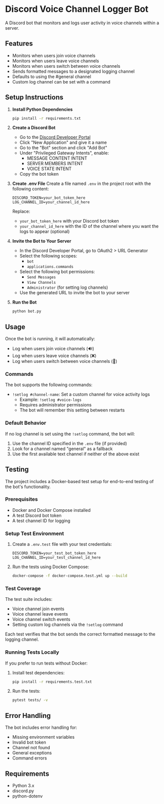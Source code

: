 # Discord Voice Channel Logger Bot

A Discord bot that monitors and logs user activity in voice channels within a server.

## Features

- Monitors when users join voice channels
- Monitors when users leave voice channels
- Monitors when users switch between voice channels
- Sends formatted messages to a designated logging channel
- Defaults to using the #general channel
- Custom log channel can be set with a command

## Setup Instructions

1. **Install Python Dependencies**
   ```bash
   pip install -r requirements.txt
   ```

2. **Create a Discord Bot**
   - Go to the [Discord Developer Portal](https://discord.com/developers/applications)
   - Click "New Application" and give it a name
   - Go to the "Bot" section and click "Add Bot"
   - Under "Privileged Gateway Intents", enable:
     - MESSAGE CONTENT INTENT
     - SERVER MEMBERS INTENT
     - VOICE STATE INTENT
   - Copy the bot token

3. **Create .env File**
   Create a file named `.env` in the project root with the following content:
   ```
   DISCORD_TOKEN=your_bot_token_here
   LOG_CHANNEL_ID=your_channel_id_here
   ```
   Replace:
   - `your_bot_token_here` with your Discord bot token
   - `your_channel_id_here` with the ID of the channel where you want the logs to appear (optional)

4. **Invite the Bot to Your Server**
   - In the Discord Developer Portal, go to OAuth2 > URL Generator
   - Select the following scopes:
     - `bot`
     - `applications.commands`
   - Select the following bot permissions:
     - `Send Messages`
     - `View Channels`
     - `Administrator` (for setting log channels)
   - Use the generated URL to invite the bot to your server

5. **Run the Bot**
   ```bash
   python bot.py
   ```

## Usage

Once the bot is running, it will automatically:
- Log when users join voice channels (🔊)
- Log when users leave voice channels (❌)
- Log when users switch between voice channels (🔄)

### Commands

The bot supports the following commands:

- `!setlog #channel-name`: Set a custom channel for voice activity logs
  - Example: `!setlog #voice-logs`
  - Requires administrator permissions
  - The bot will remember this setting between restarts

### Default Behavior

If no log channel is set using the `!setlog` command, the bot will:
1. Use the channel ID specified in the `.env` file (if provided)
2. Look for a channel named "general" as a fallback
3. Use the first available text channel if neither of the above exist

## Testing

The project includes a Docker-based test setup for end-to-end testing of the bot's functionality.

### Prerequisites

- Docker and Docker Compose installed
- A test Discord bot token
- A test channel ID for logging

### Setup Test Environment

1. Create a `.env.test` file with your test credentials:
   ```
   DISCORD_TOKEN=your_test_bot_token_here
   LOG_CHANNEL_ID=your_test_channel_id_here
   ```

2. Run the tests using Docker Compose:
   ```bash
   docker-compose -f docker-compose.test.yml up --build
   ```

### Test Coverage

The test suite includes:
- Voice channel join events
- Voice channel leave events
- Voice channel switch events
- Setting custom log channels via the `!setlog` command

Each test verifies that the bot sends the correct formatted message to the logging channel.

### Running Tests Locally

If you prefer to run tests without Docker:

1. Install test dependencies:
   ```bash
   pip install -r requirements.test.txt
   ```

2. Run the tests:
   ```bash
   pytest tests/ -v
   ```

## Error Handling

The bot includes error handling for:
- Missing environment variables
- Invalid bot token
- Channel not found
- General exceptions
- Command errors

## Requirements

- Python 3.x
- discord.py
- python-dotenv
